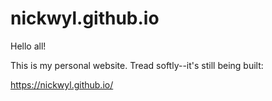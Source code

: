# nickwyl.github.io

Hello all!

This is my personal website. Tread softly--it's still being built:

https://nickwyl.github.io/
